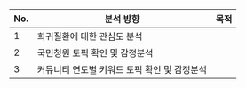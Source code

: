 |No.|분석 방향|목적|
|--|--|--|
|1|희귀질환에 대한 관심도 분석||
|2|국민청원 토픽 확인 및 감정분석||
|3|커뮤니티 연도별 키워드 토픽 확인 및 감정분석||